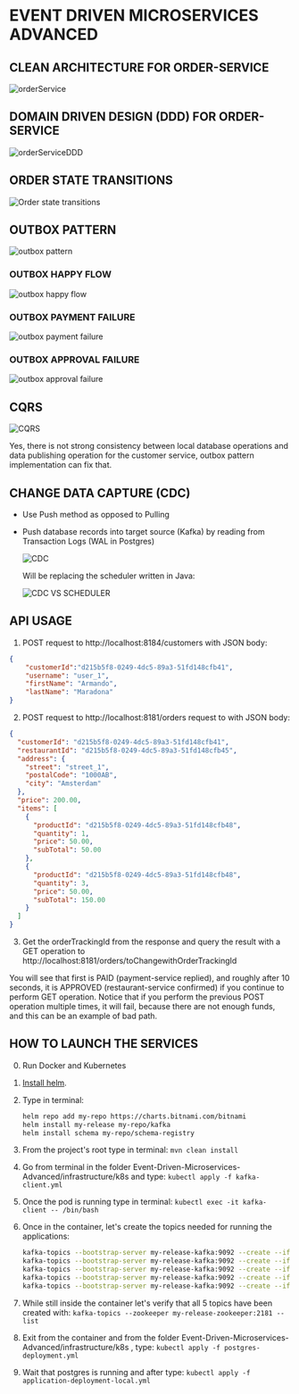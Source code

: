 # EVENT DRIVEN MICROSERVICES  ADVANCED

## CLEAN ARCHITECTURE FOR ORDER-SERVICE

![orderService](./doc/orderService.jpg)

## DOMAIN DRIVEN DESIGN (DDD) FOR ORDER-SERVICE

![orderServiceDDD](./doc/orderServiceDDD.png)

## ORDER STATE TRANSITIONS

![Order state transitions](./doc/orderStateTransitions.png)

## OUTBOX PATTERN

![outbox pattern](./doc/outbox.png)

### OUTBOX HAPPY FLOW

![outbox happy flow](./doc/outbox-happy-flow.png)

### OUTBOX PAYMENT FAILURE

![outbox payment failure](./doc/outbox-payment-failure.png)

### OUTBOX APPROVAL FAILURE

![outbox approval failure](./doc/outbox-approval-failure.png)

## CQRS

![CQRS](./doc/CQRS.jpg)

Yes, there is not strong consistency between local database operations and data publishing operation for the customer service, outbox pattern implementation can fix that.

## CHANGE DATA CAPTURE (CDC)

- Use Push method as opposed to Pulling

- Push database records into target source (Kafka) by reading from Transaction Logs (WAL in Postgres)

  ![CDC](./doc/cdc.png)

  Will be replacing the scheduler written in Java:

  ![CDC VS SCHEDULER](./doc/cdc-vs-scheduler.png)

## API USAGE

1. POST request to http://localhost:8184/customers with JSON body:

```json
{
    "customerId":"d215b5f8-0249-4dc5-89a3-51fd148cfb41",
    "username": "user_1",
    "firstName": "Armando",
    "lastName": "Maradona"
}
```

2. POST request to http://localhost:8181/orders  request to with JSON body:

```json
{
  "customerId": "d215b5f8-0249-4dc5-89a3-51fd148cfb41",
  "restaurantId": "d215b5f8-0249-4dc5-89a3-51fd148cfb45",
  "address": {
    "street": "street_1",
    "postalCode": "1000AB",
    "city": "Amsterdam"
  },
  "price": 200.00,
  "items": [
    {
      "productId": "d215b5f8-0249-4dc5-89a3-51fd148cfb48",
      "quantity": 1,
      "price": 50.00,
      "subTotal": 50.00
    },
    {
      "productId": "d215b5f8-0249-4dc5-89a3-51fd148cfb48",
      "quantity": 3,
      "price": 50.00,
      "subTotal": 150.00
    }
  ]
}
```

3. Get the orderTrackingId from the response and query the result with a GET operation to http://localhost:8181/orders/toChangewithOrderTrackingId

You will see that first is PAID (payment-service replied), and roughly after 10 seconds, it is APPROVED (restaurant-service confirmed) if you continue to perform GET operation. Notice that if you perform the previous POST operation multiple times, it will fail, because there are not enough funds, and this can be an example of bad path.

## HOW TO LAUNCH THE SERVICES

0. Run Docker and Kubernetes

1. [Install helm](https://helm.sh/docs/intro/install/).

2. Type in terminal:

    ``` bash
    helm repo add my-repo https://charts.bitnami.com/bitnami
    helm install my-release my-repo/kafka
    helm install schema my-repo/schema-registry
    ```

3. From the project's root type in terminal: ```mvn clean install```

4. Go from terminal in the folder Event-Driven-Microservices-Advanced/infrastructure/k8s and type: ```kubectl apply -f kafka-client.yml```

5. Once the pod is running type in terminal: ```kubectl exec -it kafka-client -- /bin/bash ```

6. Once in the container, let's create the topics needed for running the applications: 

   ```bash
   kafka-topics --bootstrap-server my-release-kafka:9092 --create --if-not-exists --topic payment-request --replication-factor 1 --partitions 3
   kafka-topics --bootstrap-server my-release-kafka:9092 --create --if-not-exists --topic payment-response --replication-factor 1 --partitions 3
   kafka-topics --bootstrap-server my-release-kafka:9092 --create --if-not-exists --topic restaurant-approval-request --replication-factor 1 --partitions 3
   kafka-topics --bootstrap-server my-release-kafka:9092 --create --if-not-exists --topic restaurant-approval-response --replication-factor 1 --partitions 3
   kafka-topics --bootstrap-server my-release-kafka:9092 --create --if-not-exists --topic customer --replication-factor 1 --partitions 3
   ```

7. While still inside the container let's verify that all 5 topics have been created with: ```kafka-topics --zookeeper my-release-zookeeper:2181 --list```
8. Exit from the container and from the folder Event-Driven-Microservices-Advanced/infrastructure/k8s , type: ```kubectl apply -f postgres-deployment.yml ```
9. Wait that postgres is running and after type: ```kubectl apply -f application-deployment-local.yml```
